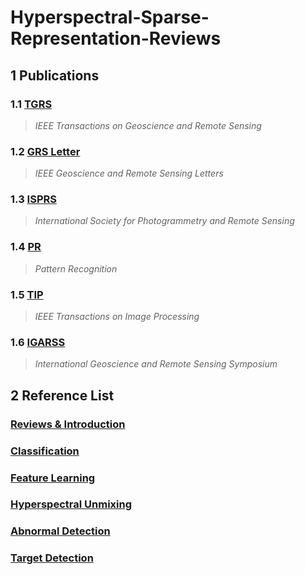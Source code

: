 # **Hyperspectral-Sparse-Representation-Reviews**

## 1 Publications
### 1.1 [TGRS](https://ieeexplore.ieee.org/xpl/RecentIssue.jsp?punumber=36)
  > *IEEE Transactions on Geoscience and Remote Sensing*
### 1.2 [GRS Letter](https://ieeexplore.ieee.org/xpl/RecentIssue.jsp?punumber=8859)
  > *IEEE Geoscience and Remote Sensing Letters*
### 1.3 [ISPRS](http://www.isprs.org/)
  > *International Society for Photogrammetry and Remote Sensing*
### 1.4 [PR](https://www.journals.elsevier.com/pattern-recognition)
  > *Pattern Recognition*
### 1.5 [TIP](https://ieeexplore.ieee.org/xpl/RecentIssue.jsp?punumber=83)
  > *IEEE Transactions on Image Processing*
### 1.6 [IGARSS](http://www.grss-ieee.org/conferences/future-igarss/)
  > *International Geoscience and Remote Sensing Symposium*

## 2 Reference List
### [Reviews & Introduction](./Lists/Reviews_Introduction.md)
### [Classification](./Lists/Classification.md)
### [Feature Learning](./Lists/Feature_Learning.md)
### [Hyperspectral Unmixing](./Lists/Hyperspectral_Unmixing.md)
### [Abnormal Detection](./Lists/Abnormal_Detection.md)
### [Target Detection](./Lists/Target_Detection.md)
